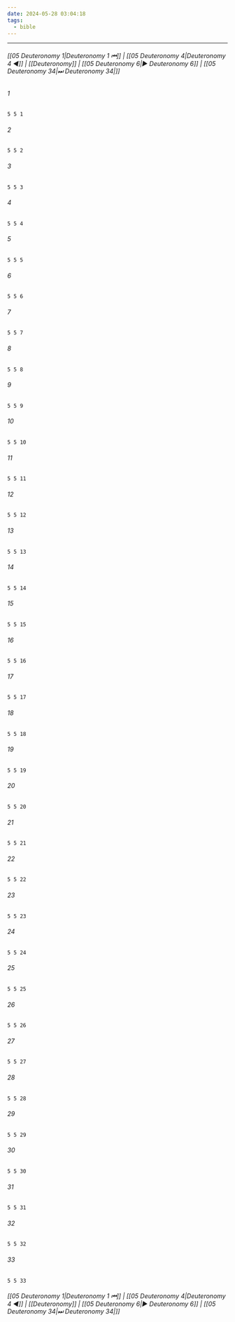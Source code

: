 ```yaml
---
date: 2024-05-28 03:04:18
tags:
  - bible
---
```

___

###### [[05 Deuteronomy 1|Deuteronomy 1 ⏮]] | [[05 Deuteronomy 4|Deuteronomy 4 ◀]] | [[Deuteronomy]] | [[05 Deuteronomy 6|▶ Deuteronomy 6]] | [[05 Deuteronomy 34|⏭ Deuteronomy 34|]]

###### 1
``` verse
5 5 1 
```
###### 2
``` verse
5 5 2 
```
###### 3
``` verse
5 5 3 
```
###### 4
``` verse
5 5 4 
```
###### 5
``` verse
5 5 5 
```
###### 6
``` verse
5 5 6 
```
###### 7
``` verse
5 5 7 
```
###### 8
``` verse
5 5 8 
```
###### 9
``` verse
5 5 9 
```
###### 10
``` verse
5 5 10 
```
###### 11
``` verse
5 5 11 
```
###### 12
``` verse
5 5 12 
```
###### 13
``` verse
5 5 13 
```
###### 14
``` verse
5 5 14 
```
###### 15
``` verse
5 5 15 
```
###### 16
``` verse
5 5 16 
```
###### 17
``` verse
5 5 17 
```
###### 18
``` verse
5 5 18 
```
###### 19
``` verse
5 5 19 
```
###### 20
``` verse
5 5 20 
```
###### 21
``` verse
5 5 21 
```
###### 22
``` verse
5 5 22 
```
###### 23
``` verse
5 5 23 
```
###### 24
``` verse
5 5 24 
```
###### 25
``` verse
5 5 25 
```
###### 26
``` verse
5 5 26 
```
###### 27
``` verse
5 5 27 
```
###### 28
``` verse
5 5 28 
```
###### 29
``` verse
5 5 29 
```
###### 30
``` verse
5 5 30 
```
###### 31
``` verse
5 5 31 
```
###### 32
``` verse
5 5 32 
```
###### 33
``` verse
5 5 33 
```

###### [[05 Deuteronomy 1|Deuteronomy 1 ⏮]] | [[05 Deuteronomy 4|Deuteronomy 4 ◀]] | [[Deuteronomy]] | [[05 Deuteronomy 6|▶ Deuteronomy 6]] | [[05 Deuteronomy 34|⏭ Deuteronomy 34|]]

